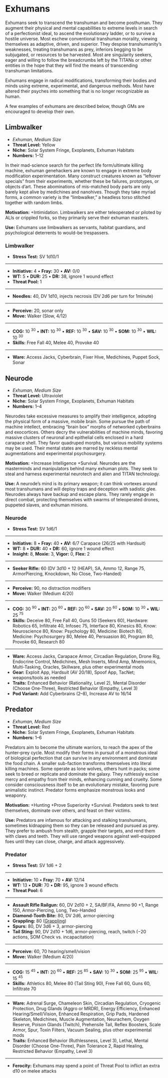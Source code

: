 # Exhumans

Exhumans seek to transcend the transhuman and become posthuman. They augment their physical and mental capabilities to extreme levels in search of a perfectionist ideal, to ascend the evolutionary ladder, or to survive a hostile universe. Most eschew conventional transhuman morality, viewing themselves as adaptive, driven, and superior. They despise transhumanity’s weaknesses, treating transhumans as prey, inferiors begging to be subjugated, or resources to be harvested. Most are singularity seekers, eager and willing to follow the breadcrumbs left by the TITANs or other entities in the hope that they will find the means of transcending transhuman limitations.

Exhumans engage in radical modifications, transforming their bodies and minds using extreme, experimental, and dangerous methods. Most have altered their psyches into something that is no longer recognizable as human.

A few examples of exhumans are described below, though GMs are encouraged to develop their own.

## Limbwalker

<!-- CLEANED div class="stat-list" -->

- _Exhuman, Medium Size_
- **Threat Level:** Yellow
- **Niche:** Solar System Fringe, Exoplanets, Exhuman Habitats
- **Numbers:** 1–12

<!-- CLEANED /div -->

In their mad-science search for the perfect life form/ultimate killing machine, exhuman genehackers are known to engage in extreme body modification experimentation. Many construct creatures known as “leftover specials” from their experiments, whether these be failures, prototypes, or objects d’art. These abominations of mis-matched body parts are only barely kept alive by medichines and nanohives. Though they take myriad forms, a common variety is the “limbwalker,” a headless torso stitched together with random limbs.

**Motivation:** +Intimidation. Limbwalkers are either teleoperated or piloted by ALIs or crippled forks, so they primarily serve their exhuman masters.

**Use:** Exhumans use limbwalkers as servants, habitat guardians, and psychological deterrents to would-be trespassers.

<!-- CLEANED blockquote class="ep-stats indent stat-list" -->

### Limbwalker

- **Stress Test:** SV 1d10/1

---

- **Initiative:** 4 • **Fray:** 30 • **AV:** 0/0
- **WT:** 5 • **DUR:** 25 • **DR:** 38, ignore 1 wound effect
- **Threat Pool:** 1

---

- **Needles:** 40, DV 1d10, injects necrosis (DV 2d6 per turn for 1minute)

---

- **Perceive:** 20, sonar only
- **Move:** Walker (Slow, 4/12)

---

- **COG:** 10&nbsp;<sup>30</sup> • **INT:** 10&nbsp;<sup>30</sup> • **REF:** 10&nbsp;<sup>30</sup> • **SAV:** 10&nbsp;<sup>30</sup> • **SOM:** 10&nbsp;<sup>30</sup> • **WIL:** 10&nbsp;<sup>30</sup>
- **Skills:** Free Fall 40, Melee 40, Provoke 40

---

- **Ware:** Access Jacks, Cyberbrain, Fixer Hive, Medichines, Puppet Sock, Sonar

<!-- CLEANED /blockquote -->

## Neurode

<!-- CLEANED div class="stat-list" -->

- _Exhuman, Medium Size_
- **Threat Level:** Ultraviolet
- **Niche:** Solar System Fringe, Exoplanets, Exhuman Habitats
- **Numbers:** 1–4

<!-- CLEANED /div -->

Neurodes take excessive measures to amplify their intelligence, adopting the physical form of a massive, mobile brain. Some pursue the path of machine intellect, embracing “brain box” morphs of networked cyberbrains and exocortices. Others decry the vulnerabilities of machine minds, favoring massive clusters of neuronal and epithelial cells enclosed in a hard carapace shell. They favor quadruped morphs, but various mobility systems may be used. Their mental states are marred by reckless mental augmentations and experimental psychosurgery.

**Motivation:** +Increase Intelligence +Survival. Neurodes are the masterminds and manipulators behind many exhuman plots. They seek to steal and harness experimental neurotech and alien and TITAN technology.

**Use:** A neurode’s mind is its primary weapon; it can think vortexes around most transhumans and will deploy traps and deception with sadistic glee. Neurodes always have backup and escape plans. They rarely engage in direct combat, protecting themselves with swarms of teleoperated drones, puppeted slaves, and exhuman minions.

<!-- CLEANED blockquote class="ep-stats indent stat-list" -->

### Neurode

- **Stress Test:** SV 1d6/1

---

- **Initiative:** 8 • **Fray:** 40 • **AV:** 6/7 Carapace (26/25 with Hardsuit)
- **WT:** 8 • **DUR:** 40 • **DR:** 60, ignore 1 wound effect
- **Insight:** 8, **Moxie:** 3, **Vigor:** 0, **Flex:** 2

---

- **Seeker Rifle:** 60 (DV 3d10 + 12 (HEAP), SA, Ammo 12, Range 75, ArmorPiercing, Knockdown, No Close, Two-Handed)

---

- **Perceive:** 90, no distraction modifiers
- **Move:** Walker (Medium 4/20)

---

- **COG:** 30&nbsp;<sup>90</sup> • **INT:** 20&nbsp;<sup>60</sup> • **REF:** 20&nbsp;<sup>60</sup> • **SAV:** 20&nbsp;<sup>60</sup> • **SOM:** 10&nbsp;<sup>30</sup> • **WIL:** 25&nbsp;<sup>75</sup>
- **Skills:** Deceive 80, Free Fall 40, Guns 50 (Seekers 60), Hardware: Robotics 65, Infiltrate 40, Infosec 75, Interface 80, Kinesics 80, Know: Neuroscience 80, Know: Psychology 80, Medicine: Biotech 80, Medicine: Psychosurgery 80, Melee 40, Persuasion 80, Program 80, Provoke 60, Research 80

---

- **Ware:** Access Jacks, Carapace Armor, Circadian Regulation, Drone Rig, Endocrine Control, Medichines, Mesh Inserts, Mind Amp, Mnemonics, Multi-Tasking, Oracles, Skillware, plus other experimental mods
- **Gear:** Exploit App, Hardsuit (AV 20/18), Spoof App, TacNet; weapons/tools as needed
- **Traits:** Enhanced Behavior (Rationality, Level 2), Mental Disorder (Choose One-Three), Restricted Behavior (Empathy, Level 3)
- **Pod Variant:** Add Cyberbrains (2–8), Increase AV to 16/14

<!-- CLEANED /blockquote -->

## Predator

<!-- CLEANED div class="stat-list" -->

- _Exhuman, Medium Size_
- **Threat Level:** Red
- **Niche:** Solar System Fringe, Exoplanets, Exhuman Habitats
- **Numbers:** 1–6

<!-- CLEANED /div -->

Predators aim to become the ultimate warriors, to reach the apex of the hunter-prey cycle. Most modify their forms in pursuit of a monstrous ideal of biological perfection that can survive in any environment and dominate the food chain. A smaller sub-faction transforms themselves into literal killing machines. Some operate as lone wolves, others hunt in packs; some seek to breed or replicate and dominate the galaxy. They ruthlessly excise mercy and empathy from their minds, enhancing cunning and cruelty. Some consider consciousness itself to be an evolutionary mistake, favoring pure animalistic instinct. Predator forms emphasize monstrous looks and weaponry.

**Motivation:** +Hunting +Prove Superiority +Survival. Predators seek to test themselves, dominate over others, and feast on their victims.

**Use:** Predators are infamous for attacking and stalking transhumans, sometimes kidnapping them so they can be released and pursued as prey. They prefer to ambush from stealth, grapple their targets, and rend them with claws and teeth. They will use ranged weapons against well-equipped foes until they can close, charge, and attack aggressively.

<!-- CLEANED blockquote class="ep-stats indent stat-list" -->

### Predator

- **Stress Test:** SV 1d6 + 2

---

- **Initiative:** 10 • **Fray:** 70 • **AV:** 12/14
- **WT:** 13 • **DUR:** 70 • **DR:** 95, ignore 3 wound effects
- **Threat Pool:** 6

---

- **Assault Rifle Railgun:** 60, DV 2d10 + 2, SA/BF/FA, Ammo 90 +1, Range 150, Armor-Piercing, Long, Two-Handed
- **Diamond-Tooth Bite:** 80, DV 2d6, armor-piercing
- **Grappling:** 80 ([Grappling](../12/02-melee-combat.md#grappling))
- **Spurs:** 80, DV 3d6 + 3, armor-piercing
- **Tail Sting:** 90, DV 2d10 + 1d6, armor-piercing, reach, twitch (−20 actions, SOM Check vs. incapacitation)

---

- **Perceive:** 60, 70 hearing/smell/vision
- **Move:** Walker (Medium 4/20)

---

- **COG:** 15&nbsp;<sup>45</sup> • **INT:** 20&nbsp;<sup>60</sup> • **REF:** 25&nbsp;<sup>85</sup> • **SAV:** 10&nbsp;<sup>30</sup> • **SOM:** 25&nbsp;<sup>95</sup> • **WIL:** 15&nbsp;<sup>45</sup>
- **Skills:** Athletics 80, Melee 80 (Tail Sting 90), Free Fall 60, Guns 60, Infiltrate 70

---

- **Ware:** Adrenal Surge, Chameleon Skin, Circadian Regulation, Cryogenic Protection, Drug Glands (Aggro or MRDR), Energy Efficiency, Enhanced Hearing/Smell/Vision, Enhanced Respiration, Grip Pads, Hardened Skeleton, Medichines, Muscle Augmentation, Neurachem, Oxygen Reserve, Poison Glands (Twitch), Prehensile Tail, Reflex Boosters, Scale Armor, Spur, Toxin Filters, Vacuum Sealing, plus other experimental mods
- **Traits:** Enhanced Behavior (Ruthlessness, Level 3), Lethal, Mental Disorder (Choose One-Three), Pain Tolerance 2, Rapid Healing, Restricted Behavior (Empathy, Level 3)

---

- **Ferocity:** Exhumans may spend a point of Threat Pool to inflict an extra d10 on melee attacks

<!-- CLEANED /blockquote -->
